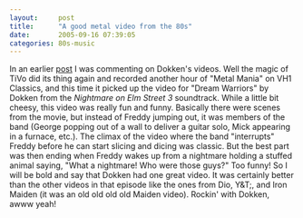 ```yaml
---
layout:     post
title:      "A good metal video from the 80s"
date:       2005-09-16 07:39:05
categories: 80s-music
---
```

In an earlier [post](http://ironboundsoftware.com/blog/2005/09/04/looking-back-a-metal-videos-from-the-80s/) I was commenting on Dokken's videos. Well the magic of TiVo did its thing again and recorded another hour of "Metal Mania" on VH1 Classics, and this time it picked up the video for "Dream Warriors" by Dokken from the _Nightmare on Elm Street 3_ soundtrack. While a little bit cheesy, this video was really fun and funny. Basically there were scenes from the movie, but instead of Freddy jumping out, it was members of the band (George popping out of a wall to deliver a guitar solo, Mick appearing in a furnace, etc.). The climax of the video where the band "interrupts" Freddy before he can start slicing and dicing was classic. But the best part was then ending when Freddy wakes up from a nightmare holding a stuffed animal saying, "What a nightmare! Who were those guys?" Too funny! So I will be bold and say that Dokken had one great video. It was certainly better than the other videos in that episode like the ones from Dio, Y&T;, and Iron Maiden (it was an old old old old Maiden video). Rockin' with Dokken, awww yeah!

